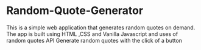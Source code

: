 # Random-Quote-Generator
This is a simple web application that generates random quotes on demand. The app is built using HTML ,CSS and Vanilla Javascript and uses of random quotes API      Generate random quotes with the click of a button
